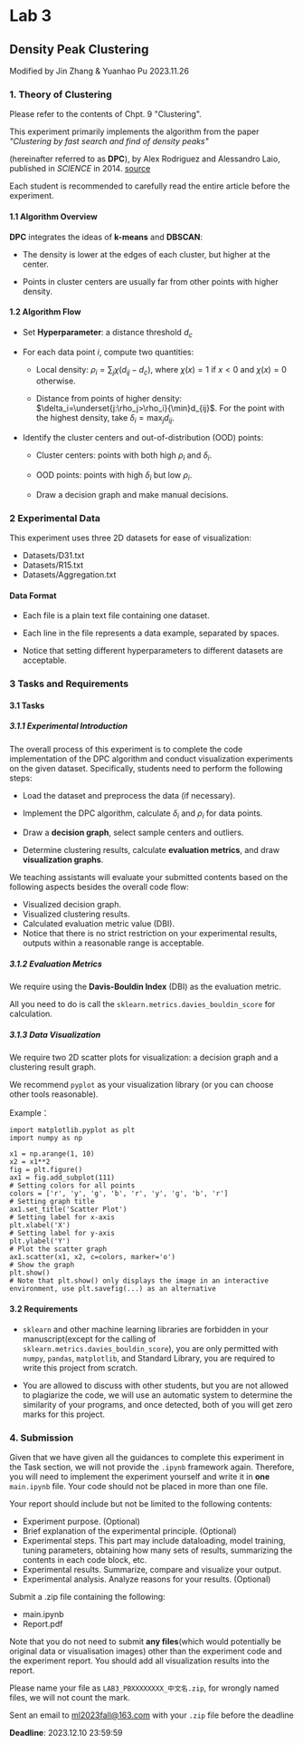 # Lab 3

## Density Peak Clustering
Modified by Jin Zhang & Yuanhao Pu 2023.11.26

### 1. Theory of Clustering
Please refer to the contents of Chpt. 9 "Clustering". 

This experiment primarily implements the algorithm from the paper *"Clustering by fast search and find of density peaks"* 

(hereinafter referred to as **DPC**), by Alex Rodriguez and Alessandro Laio, published in *SCIENCE* in 2014.
[source](https://sites.psu.edu/mcnl/files/2017/03/9-2dhti48.pdf)

Each student is recommended to carefully read the entire article before the experiment.

#### 1.1 Algorithm Overview
**DPC** integrates the ideas of **k-means** and **DBSCAN**:

- The density is lower at the edges of each cluster, but higher at the center.

- Points in cluster centers are usually far from other points with higher density.

#### 1.2 Algorithm Flow

- Set **Hyperparameter**: a distance threshold $d_c$

- For each data point $i$, compute two quantities:

  - Local density: $\rho_i=\sum_j\chi(d_{ij}−d_c)$, where $\chi(x)=1$ if $x<0$ and $\chi(x)=0$ otherwise.

  - Distance from points of higher density: $\delta_i=\underset{j:\rho_j>\rho_i}{\min}d_{ij}$. For the point with the highest density, take $\delta_i=\max_jd_{ij}$.

- Identify the cluster centers and out-of-distribution (OOD) points:

  - Cluster centers: points with both high $\rho_i$ and $\delta_i$.

  - OOD points: points with high $\delta_i$ but low $\rho_i$.

  - Draw a decision graph and make manual decisions.

### 2 Experimental Data

This experiment uses three 2D datasets for ease of visualization:
- Datasets/D31.txt
- Datasets/R15.txt
- Datasets/Aggregation.txt

#### Data Format
- Each file is a plain text file containing one dataset.

- Each line in the file represents a data example, separated by spaces.

- Notice that setting different hyperparameters to different datasets are acceptable.

### 3 Tasks and Requirements
#### 3.1 Tasks
##### 3.1.1 Experimental Introduction

The overall process of this experiment is to complete the code implementation of the DPC algorithm and conduct visualization experiments on the given dataset. Specifically, students need to perform the following steps:
- Load the dataset and preprocess the data (if necessary).

- Implement the DPC algorithm, calculate $\delta_i$ and $\rho_i$ for data points.

- Draw a **decision graph**, select sample centers and outliers.

- Determine clustering results, calculate **evaluation metrics**, and draw **visualization graphs**.

We teaching assistants will evaluate your submitted contents based on the following aspects besides the overall code flow:
- Visualized decision graph.
- Visualized clustering results.
- Calculated evaluation metric value (DBI).
- Notice that there is no strict restriction on your experimental results, outputs within a reasonable range is acceptable.

##### 3.1.2 Evaluation Metrics
We require using the **Davis-Bouldin Index** (DBI) as the evaluation metric.

All you need to do is call the `sklearn.metrics.davies_bouldin_score` for calculation.

##### 3.1.3 Data Visualization

We require two 2D scatter plots for visualization: a decision graph and a clustering result graph.

We recommend `pyplot` as your visualization library (or you can choose other tools reasonable).

Example：

```{python}
import matplotlib.pyplot as plt
import numpy as np

x1 = np.arange(1, 10)
x2 = x1**2
fig = plt.figure()
ax1 = fig.add_subplot(111)
# Setting colors for all points
colors = ['r', 'y', 'g', 'b', 'r', 'y', 'g', 'b', 'r']
# Setting graph title
ax1.set_title('Scatter Plot')
# Setting label for x-axis
plt.xlabel('X')
# Setting label for y-axis
plt.ylabel('Y')
# Plot the scatter graph
ax1.scatter(x1, x2, c=colors, marker='o')
# Show the graph
plt.show()
# Note that plt.show() only displays the image in an interactive environment, use plt.savefig(...) as an alternative
```

#### 3.2 Requirements

- `sklearn` and other machine learning libraries are forbidden in your manuscript(except for the calling of `sklearn.metrics.davies_bouldin_score`), you are only permitted with `numpy`, `pandas`, `matplotlib`, and Standard Library, you are required to write this project from scratch.

- You are allowed to discuss with other students, but you are not allowed to plagiarize the code, we will use an automatic system to determine the similarity of your programs, and once detected, both of you will get zero marks for this project.

### 4. Submission

Given that we have given all the guidances to complete this experiment in the Task section, we will not provide the `.ipynb` framework again. Therefore, you will need to implement the experiment yourself and write it in **one** `main.ipynb` file. Your code should not be placed in more than one file.

Your report should include but not be limited to the following contents:

- Experiment purpose. (Optional)
- Brief explanation of the experimental principle. (Optional)
- Experimental steps. This part may include dataloading, model training, tuning parameters, obtaining how many sets of results, summarizing the contents in each code block, etc.
- Experimental results. Summarize, compare and visualize your output.
- Experimental analysis. Analyze reasons for your results. (Optional)

Submit a .zip file containing the following:
- main.ipynb
- Report.pdf

Note that you do not need to submit **any files**(which would potentially be original data or visualisation images) other than the experiment code and the experiment report. You should add all visualization results into the report.

Please name your file as `LAB3_PBXXXXXXXX_中文名.zip`, for wrongly named files, we will not count the mark.

Sent an email to ml2023fall@163.com with your `.zip` file before the deadline

**Deadline**: 2023.12.10 23:59:59

